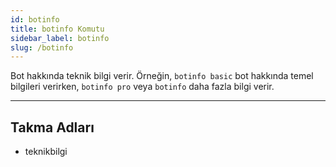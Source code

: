 ```yaml
---
id: botinfo
title: botinfo Komutu
sidebar_label: botinfo
slug: /botinfo
---
```

Bot hakkında teknik bilgi verir. Örneğin, `botinfo basic` bot hakkında temel bilgileri verirken, `botinfo pro` veya `botinfo` daha fazla bilgi verir.

---

## Takma Adları

- teknikbilgi